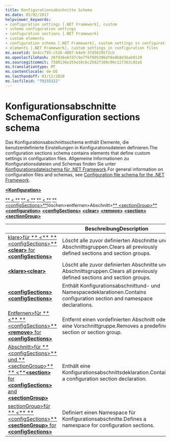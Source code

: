 ```yaml
---
title: Konfigurationsabschnitte Schema
ms.date: 05/02/2017
helpviewer_keywords:
- configuration settings [.NET Framework], custom
- schema configuration settings
- configuration sections [.NET Framework]
- custom elements
- configuration schema [.NET Framework], custom settings in configuration files
- elements [.NET Framework], custom settings in configuration files
ms.assetid: 6e4cc793-c526-4007-b4e9-37d56295f2cb
ms.openlocfilehash: 28f936e6fd7c9e7f6f895396df8e8b8d36ab9139
ms.sourcegitcommit: 7588136e355e10cbc2582f389c90c127363c02a5
ms.translationtype: MT
ms.contentlocale: de-DE
ms.lasthandoff: 03/12/2020
ms.locfileid: "79155322"
---
```

# <a name="configuration-sections-schema"></a><span data-ttu-id="1d23f-102">Konfigurationsabschnitte Schema</span><span class="sxs-lookup"><span data-stu-id="1d23f-102">Configuration sections schema</span></span>

<span data-ttu-id="1d23f-103">Das Konfigurationsabschnittsschema enthält Elemente, die benutzerdefinierte Einstellungen in Konfigurationsdateien definieren.</span><span class="sxs-lookup"><span data-stu-id="1d23f-103">The configuration sections schema contains elements that define custom settings in configuration files.</span></span> <span data-ttu-id="1d23f-104">Allgemeine Informationen zu Konfigurationsdateien und Schemas finden Sie unter [Konfigurationsdateischema für .NET Framework](index.md).</span><span class="sxs-lookup"><span data-stu-id="1d23f-104">For general information on configuration files and schemas, see [Configuration file schema for the .NET Framework](index.md).</span></span>

<span data-ttu-id="1d23f-105">[**\<Konfiguration>** ](configuration-element.md) 
 
 [\*\* \< \*\*](remove-element-for-configsections.md) 
 [\*\* \< \*\*](clear-element-for-configsections.md) 
 [\*\* \< \*\*](section-element.md) 
 [\*\* \<configSections>\*\*](configsections-element-for-configuration.md)löschen>entfernen>Abschnitt>[\*\* \<sectionGroup>\*\*](sectiongroup-element-for-configsections.md)</span><span class="sxs-lookup"><span data-stu-id="1d23f-105">[**\<configuration>**](configuration-element.md)
[**\<configSections>**](configsections-element-for-configuration.md)
[**\<clear>**](clear-element-for-configsections.md)
[**\<remove>**](remove-element-for-configsections.md)
[**\<section>**](section-element.md)
[**\<sectionGroup>**](sectiongroup-element-for-configsections.md)</span></span>

|     | <span data-ttu-id="1d23f-106">Beschreibung</span><span class="sxs-lookup"><span data-stu-id="1d23f-106">Description</span></span> |
| --- | ----------- |
| [<span data-ttu-id="1d23f-107">klare>für \*\* \<\*\* \*\* \<configSections>\*\*</span><span class="sxs-lookup"><span data-stu-id="1d23f-107">**\<clear>** for **\<configSections>**</span></span>](clear-element-for-configsections.md) | <span data-ttu-id="1d23f-108">Löscht alle zuvor definierten Abschnitte und Abschnittsgruppen.</span><span class="sxs-lookup"><span data-stu-id="1d23f-108">Clears all previously defined sections and section groups.</span></span> |
| [<span data-ttu-id="1d23f-109">**\<klare>**</span><span class="sxs-lookup"><span data-stu-id="1d23f-109">**\<clear>**</span></span>](clear-element-for-configsections.md) | <span data-ttu-id="1d23f-110">Löscht alle zuvor definierten Abschnitte und Abschnittsgruppen.</span><span class="sxs-lookup"><span data-stu-id="1d23f-110">Clears all previously defined sections and section groups.</span></span> |
| [<span data-ttu-id="1d23f-111">**\<configSections>**</span><span class="sxs-lookup"><span data-stu-id="1d23f-111">**\<configSections>**</span></span>](configsections-element-for-configuration.md) | <span data-ttu-id="1d23f-112">Enthält Konfigurationsabschnittund- und Namespacedeklarationen.</span><span class="sxs-lookup"><span data-stu-id="1d23f-112">Contains configuration section and namespace declarations.</span></span> |
| [<span data-ttu-id="1d23f-113">Entfernen>für \*\* \<\*\* \*\* \<configSections>\*\*</span><span class="sxs-lookup"><span data-stu-id="1d23f-113">**\<remove>** for **\<configSections>**</span></span>](remove-element-for-configsections.md) | <span data-ttu-id="1d23f-114">Entfernt einen vordefinierten Abschnitt oder eine Vorschnittgruppe.</span><span class="sxs-lookup"><span data-stu-id="1d23f-114">Removes a predefined section or section group.</span></span> |
| [<span data-ttu-id="1d23f-115">Abschnitt>für \*\* \<configSections>\*\* und \*\* \<sectionGroup>\*\* \*\* \<\*\*</span><span class="sxs-lookup"><span data-stu-id="1d23f-115">**\<section>** for **\<configSections>** and **\<sectionGroup>**</span></span>](section-element.md) | <span data-ttu-id="1d23f-116">Enthält eine Konfigurationsabschnittsdeklaration.</span><span class="sxs-lookup"><span data-stu-id="1d23f-116">Contains a configuration section declaration.</span></span> |
| [<span data-ttu-id="1d23f-117">sectionGroup>für \*\* \<\*\* \*\* \<configSections>\*\*</span><span class="sxs-lookup"><span data-stu-id="1d23f-117">**\<sectionGroup>** for **\<configSections>**</span></span>](sectiongroup-element-for-configsections.md) | <span data-ttu-id="1d23f-118">Definiert einen Namespace für Konfigurationsabschnitte.</span><span class="sxs-lookup"><span data-stu-id="1d23f-118">Defines a namespace for configuration sections.</span></span> |
